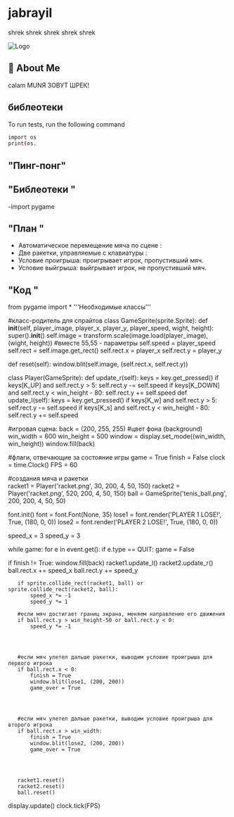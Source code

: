 # jabrayil

shrek shrek shrek shrek shrek


![Logo](https://avatars.mds.yandex.net/i?id=f68003e1c6a6869efaa4bc5e4eed3f3f_l-5388140-images-thumbs&n=13)


## 🚀 About Me

calam MUNЯ ЗОВУТ ШРЕК!

## библеотеки 

To run tests, run the following command

```bash
import os
print(os.
```


## "Пинг-понг"

## "Библеотеки "
-import pygame 
## "План "
- Автоматическое перемещение мяча по сцене :
- Две ракетки, управляемые с клавиатуры  :
- Условие проигрыша: проигрывает игрок, пропустивший мяч.
- Условие выйгрыша: выйгрывает игрок, не пропустивший мяч.
## "Код "
from pygame import *
'''Необходимые классы'''




#класс-родитель для спрайтов
class GameSprite(sprite.Sprite):
   def __init__(self, player_image, player_x, player_y, player_speed, wight, height):
       super().__init__()
       self.image = transform.scale(image.load(player_image), (wight, height)) #вместе 55,55 - параметры
       self.speed = player_speed
       self.rect = self.image.get_rect()
       self.rect.x = player_x
       self.rect.y = player_y




   def reset(self):
       window.blit(self.image, (self.rect.x, self.rect.y))




class Player(GameSprite):
   def update_r(self):
       keys = key.get_pressed()
       if keys[K_UP] and self.rect.y > 5:
           self.rect.y -= self.speed
       if keys[K_DOWN] and self.rect.y < win_height - 80:
           self.rect.y += self.speed
   def update_l(self):
       keys = key.get_pressed()
       if keys[K_w] and self.rect.y > 5:
           self.rect.y -= self.speed
       if keys[K_s] and self.rect.y < win_height - 80:
           self.rect.y += self.speed




#игровая сцена:
back = (200, 255, 255) #цвет фона (background)
win_width = 600
win_height = 500
window = display.set_mode((win_width, win_height))
window.fill(back)




#флаги, отвечающие за состояние игры
game = True
finish = False
clock = time.Clock()
FPS = 60




#создания мяча и ракетки  
racket1 = Player('racket.png', 30, 200, 4, 50, 150)
racket2 = Player('racket.png', 520, 200, 4, 50, 150)
ball = GameSprite('tenis_ball.png', 200, 200, 4, 50, 50)




font.init()
font = font.Font(None, 35)
lose1 = font.render('PLAYER 1 LOSE!', True, (180, 0, 0))
lose2 = font.render('PLAYER 2 LOSE!', True, (180, 0, 0))




speed_x = 3
speed_y = 3




while game:
   for e in event.get():
       if e.type == QUIT:
           game = False
 
   if finish != True:
       window.fill(back)
       racket1.update_l()
       racket2.update_r()
       ball.rect.x += speed_x
       ball.rect.y += speed_y




       if sprite.collide_rect(racket1, ball) or sprite.collide_rect(racket2, ball):
           speed_x *= -1
           speed_y *= 1
     
       #если мяч достигает границ экрана, меняем направление его движения
       if ball.rect.y > win_height-50 or ball.rect.y < 0:
           speed_y *= -1




       #если мяч улетел дальше ракетки, выводим условие проигрыша для первого игрока
       if ball.rect.x < 0:
           finish = True
           window.blit(lose1, (200, 200))
           game_over = True




       #если мяч улетел дальше ракетки, выводим условие проигрыша для второго игрока
       if ball.rect.x > win_width:
           finish = True
           window.blit(lose2, (200, 200))
           game_over = True




       racket1.reset()
       racket2.reset()
       ball.reset()




   display.update()
   clock.tick(FPS)





